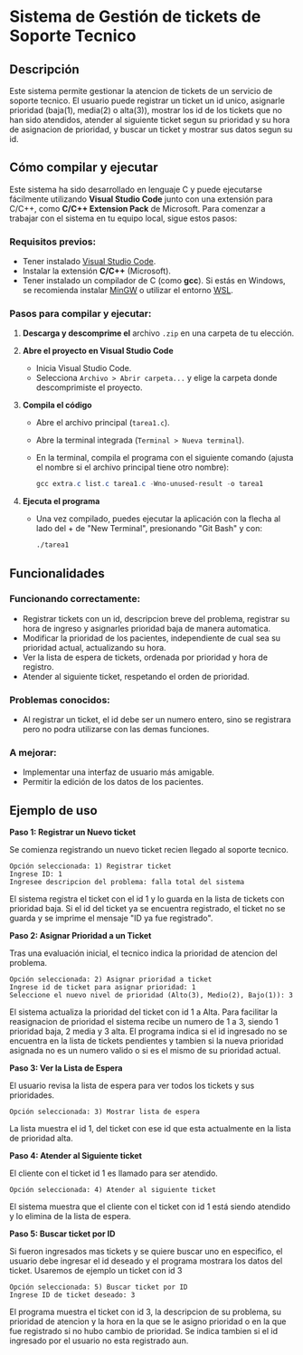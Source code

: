 # Sistema de Gestión de tickets de Soporte Tecnico

## Descripción

Este sistema permite gestionar la atencion de tickets de un servicio de soporte tecnico. El usuario puede registrar un ticket un id unico, asignarle prioridad (baja(1), media(2) o alta(3)), mostrar los id de los tickets que no han sido atendidos, atender al siguiente ticket segun su prioridad y su hora de asignacion de prioridad, y buscar un ticket y mostrar sus datos segun su id.

## Cómo compilar y ejecutar

Este sistema ha sido desarrollado en lenguaje C y puede ejecutarse fácilmente utilizando **Visual Studio Code** junto con una extensión para C/C++, como **C/C++ Extension Pack** de Microsoft. Para comenzar a trabajar con el sistema en tu equipo local, sigue estos pasos:

### Requisitos previos:

- Tener instalado [Visual Studio Code](https://code.visualstudio.com/).
- Instalar la extensión **C/C++** (Microsoft).
- Tener instalado un compilador de C (como **gcc**). Si estás en Windows, se recomienda instalar [MinGW](https://www.mingw-w64.org/) o utilizar el entorno [WSL](https://learn.microsoft.com/en-us/windows/wsl/).

### Pasos para compilar y ejecutar:

1. **Descarga y descomprime el** archivo `.zip` en una carpeta de tu elección.
2. **Abre el proyecto en Visual Studio Code**
    - Inicia Visual Studio Code.
    - Selecciona `Archivo > Abrir carpeta...` y elige la carpeta donde descomprimiste el proyecto.
3. **Compila el código**
    - Abre el archivo principal (`tarea1.c`).
    - Abre la terminal integrada (`Terminal > Nueva terminal`).
    - En la terminal, compila el programa con el siguiente comando (ajusta el nombre si el archivo principal tiene otro nombre):
        
        ```powershell
        gcc extra.c list.c tarea1.c -Wno-unused-result -o tarea1
        ```
        
4. **Ejecuta el programa**
    - Una vez compilado, puedes ejecutar la aplicación con la flecha al lado del + de "New Terminal", presionando "Git Bash" y con:
        
        ```bash
        ./tarea1
        ```
        

## Funcionalidades

### Funcionando correctamente:

- Registrar tickets con un id, descripcion breve del problema, registrar su hora de ingreso y asignarles prioridad baja de manera automatica.
- Modificar la prioridad de los pacientes, independiente de cual sea su prioridad actual, actualizando su hora.
- Ver la lista de espera de tickets, ordenada por prioridad y hora de registro.
- Atender al siguiente ticket, respetando el orden de prioridad.

### Problemas conocidos:

- Al registrar un ticket, el id debe ser un numero entero, sino se registrara pero no podra utilizarse con las demas funciones.

### A mejorar:

- Implementar una interfaz de usuario más amigable.
- Permitir la edición de los datos de los pacientes.

## Ejemplo de uso

**Paso 1: Registrar un Nuevo ticket**

Se comienza registrando un nuevo ticket recien llegado al soporte tecnico.

```
Opción seleccionada: 1) Registrar ticket
Ingrese ID: 1
Ingresee descripcion del problema: falla total del sistema
```

El sistema registra el ticket con el id 1 y lo guarda en la lista de tickets con prioridad baja.
Si el id del ticket ya se encuentra registrado, el ticket no se guarda y se imprime el mensaje "ID ya fue registrado".

**Paso 2: Asignar Prioridad a un Ticket**

Tras una evaluación inicial, el tecnico indica la prioridad de atencion del problema.

```
Opción seleccionada: 2) Asignar prioridad a ticket
Ingrese id de ticket para asignar prioridad: 1
Seleccione el nuevo nivel de prioridad (Alto(3), Medio(2), Bajo(1)): 3
```

El sistema actualiza la prioridad del ticket con id 1 a Alta. Para facilitar la reasignacion de prioridad el sistema recibe un numero de 1 a 3, siendo 1 prioridad baja, 2 media y 3 alta. El programa indica si el id ingresado no se encuentra en la lista de tickets pendientes y tambien si la nueva prioridad asignada no es un numero valido o si es el mismo de su prioridad actual.

**Paso 3: Ver la Lista de Espera**

El usuario revisa la lista de espera para ver todos los tickets y sus prioridades.

```
Opción seleccionada: 3) Mostrar lista de espera
```

La lista muestra el id 1, del ticket con ese id que esta actualmente en la lista de prioridad alta.

**Paso 4: Atender al Siguiente ticket**

El cliente con el ticket id 1 es llamado para ser atendido.

```
Opción seleccionada: 4) Atender al siguiente ticket
```

El sistema muestra que el cliente con el ticket con id 1 está siendo atendido y lo elimina de la lista de espera.

**Paso 5: Buscar ticket por ID**

Si fueron ingresados mas tickets y se quiere buscar uno en especifico, el usuario debe ingresar el id deseado y el programa mostrara los datos del ticket. Usaremos de ejemplo un ticket con id 3

```
Opción seleccionada: 5) Buscar ticket por ID
Ingrese ID de ticket deseado: 3
```
El programa muestra el ticket con id 3, la descripcion de su problema, su prioridad de atencion y la hora en la que se le asigno prioridad o en la que fue registrado si no hubo cambio de prioridad. Se indica tambien si el id ingresado por el usuario no esta registrado aun.

